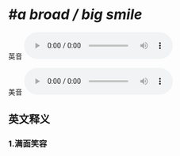 # ***\#a broad / big smile*** 
英音
<audio src="./media/a broad smile,a big smile1_AAC.aac" controls="controls"></audio>

美音
<audio src="./media/a broad smile,a big smile2_AAC.aac" controls="controls"></audio>



  

英文释义
---
### 1.**满面笑容**  


